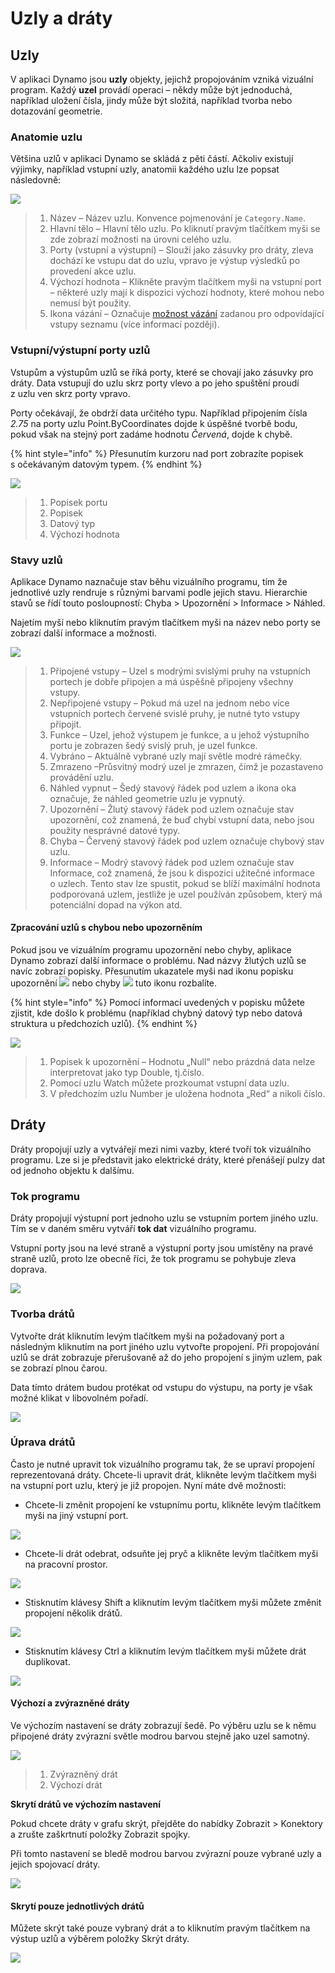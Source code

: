 # Uzly a dráty 

## Uzly

V aplikaci Dynamo jsou **uzly** objekty, jejichž propojováním vzniká vizuální program. Každý **uzel** provádí operaci – někdy může být jednoduchá, například uložení čísla, jindy může být složitá, například tvorba nebo dotazování geometrie.

### Anatomie uzlu

Většina uzlů v aplikaci Dynamo se skládá z pěti částí. Ačkoliv existují výjimky, například vstupní uzly, anatomii každého uzlu lze popsat následovně:

![](images/nodesandwires-nodesanatomy.jpg)

> 1. Název – Název uzlu. Konvence pojmenování je `Category.Name`.
> 2. Hlavní tělo – Hlavní tělo uzlu. Po kliknutí pravým tlačítkem myši se zde zobrazí možnosti na úrovni celého uzlu.
> 3. Porty (vstupní a výstupní) – Slouží jako zásuvky pro dráty, zleva dochází ke vstupu dat do uzlu, vpravo je výstup výsledků po provedení akce uzlu.
> 4. Výchozí hodnota – Klikněte pravým tlačítkem myši na vstupní port – některé uzly mají k dispozici výchozí hodnoty, které mohou nebo nemusí být použity.
> 5. Ikona vázání – Označuje [možnost vázání](../5\_essential\_nodes\_and\_concepts/5-4\_designing-with-lists/1-whats-a-list.md#lacing) zadanou pro odpovídající vstupy seznamu (více informací později).

### Vstupní/výstupní porty uzlů

Vstupům a výstupům uzlů se říká porty, které se chovají jako zásuvky pro dráty. Data vstupují do uzlu skrz porty vlevo a po jeho spuštění proudí z uzlu ven skrz porty vpravo.

Porty očekávají, že obdrží data určitého typu. Například připojením čísla _2.75_ na porty uzlu Point.ByCoordinates dojde k úspěšné tvorbě bodu, pokud však na stejný port zadáme hodnotu _Červená_, dojde k chybě.

{% hint style="info" %} Přesunutím kurzoru nad port zobrazíte popisek s očekávaným datovým typem. {% endhint %}

![](images/nodesandwires-nodesinputandtooltip.jpg)

> 1. Popisek portu
> 2. Popisek
> 3. Datový typ
> 4. Výchozí hodnota

### Stavy uzlů

Aplikace Dynamo naznačuje stav běhu vizuálního programu, tím že jednotlivé uzly rendruje s různými barvami podle jejich stavu. Hierarchie stavů se řídí touto posloupností: Chyba > Upozornění > Informace > Náhled.

Najetím myší nebo kliknutím pravým tlačítkem myši na název nebo porty se zobrazí další informace a možnosti.

![](../.gitbook/assets/nodesandwires-nodestates.png)

> 1. Připojené vstupy – Uzel s modrými svislými pruhy na vstupních portech je dobře připojen a má úspěšně připojeny všechny vstupy.
> 2. Nepřipojené vstupy – Pokud má uzel na jednom nebo více vstupních portech červené svislé pruhy, je nutné tyto vstupy připojit.
> 3. Funkce – Uzel, jehož výstupem je funkce, a u jehož výstupního portu je zobrazen šedý svislý pruh, je uzel funkce.
> 4. Vybráno – Aktuálně vybrané uzly mají světle modré rámečky.
> 5. Zmrazeno –Průsvitný modrý uzel je zmrazen, čímž je pozastaveno provádění uzlu.
> 6. Náhled vypnut – Šedý stavový řádek pod uzlem a ikona oka <img src="images/nodesandwires-previewoff.jpg" alt="" data-size="line"> označuje, že náhled geometrie uzlu je vypnutý.
> 7. Upozornění – Žlutý stavový řádek pod uzlem označuje stav upozornění, což znamená, že buď chybí vstupní data, nebo jsou použity nesprávné datové typy.
> 8. Chyba – Červený stavový řádek pod uzlem označuje chybový stav uzlu.
> 9. Informace – Modrý stavový řádek pod uzlem označuje stav Informace, což znamená, že jsou k dispozici užitečné informace o uzlech. Tento stav lze spustit, pokud se blíží maximální hodnota podporovaná uzlem, jestliže je uzel používán způsobem, který má potenciální dopad na výkon atd.

#### Zpracování uzlů s chybou nebo upozorněním

Pokud jsou ve vizuálním programu upozornění nebo chyby, aplikace Dynamo zobrazí další informace o problému. Nad názvy žlutých uzlů se navíc zobrazí popisky. Přesunutím ukazatele myši nad ikonu popisku upozornění ![](images/nodesandwires-nodewarningicon.png) nebo chyby ![](images/nodesandwires-nodeerroricon.png) tuto ikonu rozbalíte.

{% hint style="info" %} Pomocí informací uvedených v popisku můžete zjistit, kde došlo k problému (například chybný datový typ nebo datová struktura u předchozích uzlů). {% endhint %}

![](images/nodesandwires-nodeswithwarningtooltip.jpg)

> 1. Popisek k upozornění – Hodnotu „Null“ nebo prázdná data nelze interpretovat jako typ Double, tj.číslo.
> 2. Pomocí uzlu Watch můžete prozkoumat vstupní data uzlu.
> 3. V předchozím uzlu Number je uložena hodnota „Red“ a nikoli číslo.

## Dráty

Dráty propojují uzly a vytvářejí mezi nimi vazby, které tvoří tok vizuálního programu. Lze si je představit jako elektrické dráty, které přenášejí pulzy dat od jednoho objektu k dalšímu.

### Tok programu <a href="#program-flow" id="program-flow"></a>

Dráty propojují výstupní port jednoho uzlu se vstupním portem jiného uzlu. Tím se v daném směru vytváří **tok dat** vizuálního programu.

Vstupní porty jsou na levé straně a výstupní porty jsou umístěny na pravé straně uzlů, proto lze obecně říci, že tok programu se pohybuje zleva doprava.

![](images/nodesandwires-flowofdata.jpg)

### Tvorba drátů <a href="#creating-wires" id="creating-wires"></a>

Vytvořte drát kliknutím levým tlačítkem myši na požadovaný port a následným kliknutím na port jiného uzlu vytvořte propojení. Při propojování uzlů se drát zobrazuje přerušovaně až do jeho propojení s jiným uzlem, pak se zobrazí plnou čarou.

Data tímto drátem budou protékat od vstupu do výstupu, na porty je však možné klikat v libovolném pořadí.

![](images/nodesandwires-creatingawire.gif)

### Úprava drátů<a href="#editing-wires" id="editing-wires"></a>

Často je nutné upravit tok vizuálního programu tak, že se upraví propojení reprezentovaná dráty. Chcete-li upravit drát, klikněte levým tlačítkem myši na vstupní port uzlu, který je již propojen. Nyní máte dvě možnosti:

* Chcete-li změnit propojení ke vstupnímu portu, klikněte levým tlačítkem myši na jiný vstupní port.

![](<images/nodesandwires-editwirechangeport(1)(1) (1) (2).gif>)

* Chcete-li drát odebrat, odsuňte jej pryč a klikněte levým tlačítkem myši na pracovní prostor.

![](images/nodesandwires-editwiresremove.gif)

* Stisknutím klávesy Shift a kliknutím levým tlačítkem myši můžete změnit propojení několik drátů.

![](images/nodesandwires-editmultiports.gif)

* Stisknutím klávesy Ctrl a kliknutím levým tlačítkem myši můžete drát duplikovat.

![](images/nodesandwires-duplicatewire.gif)

#### Výchozí a zvýrazněné dráty <a href="#wire-previews" id="wire-previews"></a>

Ve výchozím nastavení se dráty zobrazují šedě. Po výběru uzlu se k němu připojené dráty zvýrazní světle modrou barvou stejně jako uzel samotný.

![](images/nodesandwires-defaultvshighlightedwires.jpg)

> 1. Zvýrazněný drát
> 2. Výchozí drát

**Skrytí drátů ve výchozím nastavení**

Pokud chcete dráty v grafu skrýt, přejděte do nabídky Zobrazit > Konektory a zrušte zaškrtnutí položky Zobrazit spojky.

Při tomto nastavení se bledě modrou barvou zvýrazní pouze vybrané uzly a jejich spojovací dráty.

![](<images/nodesandwires-hidewiressetting(1) (1).gif>)

#### Skrytí pouze jednotlivých drátů

Můžete skrýt také pouze vybraný drát a to kliknutím pravým tlačítkem na výstup uzlů a výběrem položky Skrýt dráty.

![](images/nodesandwires-hideselectedwire.gif)
